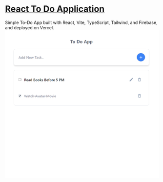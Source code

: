#  [React To Do Application](https://react-to-do-eight-phi.vercel.app/)
Simple To-Do App built with React, Vite, TypeScript, Tailwind, and Firebase, and deployed on Vercel.
[![App](./src/assets/app.png)](https://react-to-do-eight-phi.vercel.app/)
